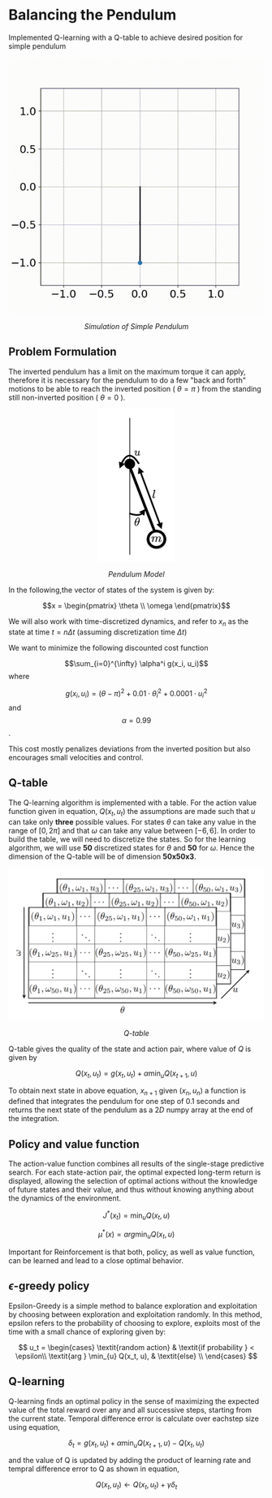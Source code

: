 # Balancing the Pendulum
Implemented Q-learning with a Q-table to achieve desired position for simple pendulum

<p align = 'center'><img src ='assets/pendulum.gif'></p>   
<p align = 'center'><em>Simulation of Simple Pendulum</em></p> 

## Problem Formulation

The inverted pendulum has a limit on the maximum torque it can apply, therefore it is necessary for the pendulum to do a few "back and forth" motions to be able to reach the inverted position ( $\theta=\pi$ ) from the standing still non-inverted position ( $\theta=0$ ).

<p align = 'center'><img src ='pendulum.png' width="150" height="300" ></p> 
<p align = 'center'><em>Pendulum Model</em></p> 

In the following,the vector of states of the system is given by:

$$x = \begin{pmatrix} 
\theta \\ 
\omega 
\end{pmatrix}$$

We will also work with time-discretized dynamics, and refer to $x_n$ as the state at time $t = n \Delta t$ (assuming discretization time $\Delta t$)

We want to minimize the following discounted cost function

$$\sum_{i=0}^{\infty} \alpha^i g(x_i, u_i)$$ where 

$$g(x_i, u_i) = (\theta-\pi)^2 + 0.01 \cdot \dot{\theta}_i^2 + 0.0001 \cdot u_i^2 $$ and $$\alpha=0.99$$.

This cost mostly penalizes deviations from the inverted position but also encourages small velocities and control.

## Q-table

The Q-learning algorithm is implemented with a table. For the action value function given in equation, $Q(x_t, u_t)$ the assumptions are made such that $u$ can take only **three** possible values. For states $\theta$ can take any value in the range of ${[0,2\pi]}$ and that $\omega$ can take any value between ${[-6,6]}$. In order to build the table, we will need to discretize the states. So for the learning algorithm, we will use $\mathbf{50}$ discretized states for $\theta$ and $\mathbf{50}$ for $\omega.$ Hence the dimension of the Q-table will be of dimension $\mathbf{50x50x3}$.

<p align = 'center'><img src ='assets/Q-table.png' width="550" height="300" ></p>   
<p align = 'center'><em>Q-table</em></p> 

Q-table gives the quality of the state and action pair, where value of $Q$ is given by 

$$ Q(x_t,u_t)=g(x_t, u_t)+ \alpha \min_{u}Q(x_{t+1}, u) $$

To obtain next state in above equation, $x_{n+1}$ given $(x_n, u_n)$ a function is defined that integrates the pendulum for one step of $0.1$ seconds and returns the next state of the pendulum as a $2D$ numpy array at the end of the integration.

## Policy and value function

The action-value function combines all results of the single-stage predictive search. For each state-action pair, the optimal expected long-term return is displayed, allowing the selection of optimal actions without the knowledge of future states and their value, and thus without knowing anything about the dynamics of the environment.

$$ J^{*}(x_t) = \min_{u}Q(x_{t}, u) $$

$$ \mu^{*}(x) = arg \min_{u}Q(x_t, u) $$

Important for Reinforcement is that both, policy, as well as value function, can be learned and lead to a close optimal behavior.

## $\epsilon$-greedy policy
Epsilon-Greedy is a simple method to balance exploration and exploitation by choosing between exploration and exploitation randomly. In this method, epsilon refers to the probability of choosing to explore, exploits most of the time with a small chance of exploring given by:

$$
    u_t = \begin{cases}
            \textit{random action} & \textit{if probability } < \epsilon\\
            \textit{arg } \min_{u} Q(x_t, u), & \textit{else}  \\
          \end{cases}
$$

## Q-learning

Q-learning finds an optimal policy in the sense of maximizing the expected value of the total reward over any and all successive steps, starting from the current state. Temporal difference error is calculate over eachstep size using equation,

$$ \delta_{t} = g(x_t, u_t) + \alpha \min_{u}Q(x_{t+1}, u) - Q(x_t, u_t) $$

and the value of Q is updated by adding the product of learning rate and tempral difference error to Q as shown in equation,

$$ Q(x_t, u_t) \gets Q(x_t, u_t) + \gamma \delta_{t} $$

